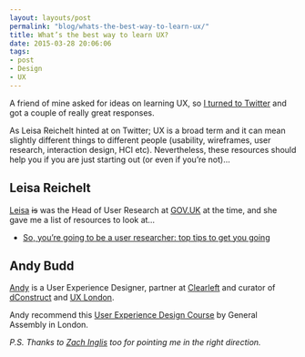 ```yaml
---
layout: layouts/post
permalink: "blog/whats-the-best-way-to-learn-ux/"
title: What’s the best way to learn UX?
date: 2015-03-28 20:06:06
tags:
- post
- Design
- UX
---
```


A friend of mine asked for ideas on learning UX, so [I turned to Twitter][1] and got a couple of really great responses.

As Leisa Reichelt hinted at on Twitter; UX is a broad term and it can mean slightly different things to different people (usability, wireframes, user research, interaction design, HCI etc). Nevertheless, these resources should help you if you are just starting out (or even if you’re not)…

## Leisa Reichelt

[Leisa][2] <s>is</s> was the Head of User Research at [GOV.UK][3] at the time, and she gave me a list of resources to look at…

  * [So, you’re going to be a user researcher: top tips to get you going][4]

## Andy Budd

[Andy][7] is a User Experience Designer, partner at [Clearleft][8] and curator of [dConstruct][9] and [UX London][10].

Andy recommend this&nbsp;[User Experience Design Course][11] by General Assembly in London.

*P.S. Thanks to [Zach Inglis][12]&nbsp;too for pointing me in the right direction.*

 [1]: https://twitter.com/benjystanton/status/581882786790928385
 [2]: https://twitter.com/leisa
 [3]: https://www.gov.uk/
 [4]: https://userresearch.blog.gov.uk/2015/03/18/so-youre-going-to-be-a-user-researcher-top-tips-to-get-you-going/
 [5]: https://userresearchmethods.hackpad.com/Books-that-we-recommend-LChcIQRffI2
 [6]: https://userresearchmethods.hackpad.com/Training-and-education-for-User-Research-bzr9JUSdv2B
 [7]: https://twitter.com/andybudd
 [8]: http://clearleft.com/
 [9]: http://2014.dconstruct.org/
 [10]: http://2015.uxlondon.com/
 [11]: https://generalassemb.ly/education/user-experience-design
 [12]: https://twitter.com/zachinglis
